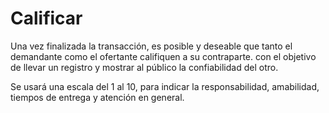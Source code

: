 Calificar
=========

Una vez finalizada la transacción, 
es posible y deseable que tanto el demandante como el ofertante califiquen a su contraparte.
con el objetivo de llevar un registro y mostrar al público la confiabilidad del otro.

Se usará una escala del 1 al 10, para indicar la responsabilidad, amabilidad, tiempos de entrega y atención en general. 
